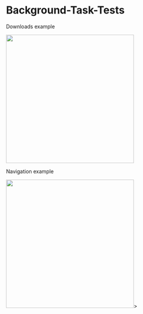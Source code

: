 # Background-Task-Tests

Downloads example 

<img src="https://github.com/NeilMalcolm/Background-Task-Tests/blob/main/example.gif" width="350"/>

Navigation example

<img src="https://github.com/NeilMalcolm/Background-Task-Tests/blob/main/example2.gif" width="350"/>>
